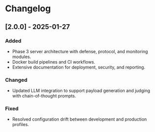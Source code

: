 # Changelog

## [2.0.0] - 2025-01-27
### Added
- Phase 3 server architecture with defense, protocol, and monitoring modules.
- Docker build pipelines and CI workflows.
- Extensive documentation for deployment, security, and reporting.

### Changed
- Updated LLM integration to support payload generation and judging with chain-of-thought prompts.

### Fixed
- Resolved configuration drift between development and production profiles.
